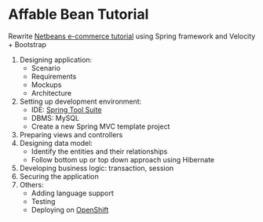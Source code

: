 Affable Bean Tutorial
=====================

Rewrite [Netbeans e-commerce tutorial](https://netbeans.org/kb/docs/javaee/ecommerce/intro.html) using Spring framework and Velocity + Bootstrap

1. Designing application:
   * Scenario
   * Requirements
   * Mockups
   * Architecture
2. Setting up development environment:
   * IDE: [Spring Tool Suite](https://spring.io/tools/sts/all)
   * DBMS: MySQL
   * Create a new Spring MVC template project
3. Preparing views and controllers
4. Designing data model:
   * Identify the entities and their relationships
   * Follow bottom up or top down approach using Hibernate
5. Developing business logic: transaction, session
6. Securing the application
7. Others:   
   * Adding language support
   * Testing
   * Deploying on [OpenShift](https://www.openshift.com/)